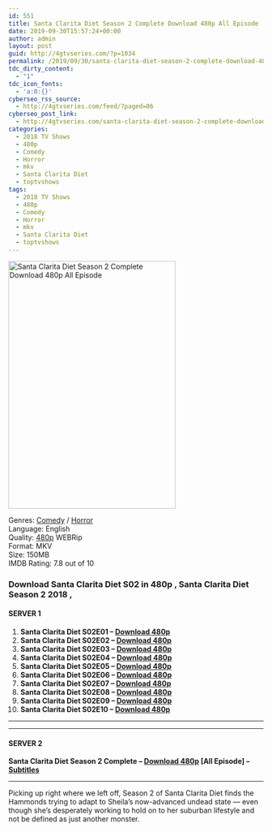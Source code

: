 ```yaml
---
id: 551
title: Santa Clarita Diet Season 2 Complete Download 480p All Episode
date: 2019-09-30T15:57:24+00:00
author: admin
layout: post
guid: http://4gtvseries.com/?p=1034
permalink: /2019/09/30/santa-clarita-diet-season-2-complete-download-480p-all-episode/
tdc_dirty_content:
  - "1"
tdc_icon_fonts:
  - 'a:0:{}'
cyberseo_rss_source:
  - http://4gtvseries.com/feed/?paged=86
cyberseo_post_link:
  - http://4gtvseries.com/santa-clarita-diet-season-2-complete-download-480p-all-episode/
categories:
  - 2018 TV Shows
  - 480p
  - Comedy
  - Horror
  - mkv
  - Santa Clarita Diet
  - toptvshows
tags:
  - 2018 TV Shows
  - 480p
  - Comedy
  - Horror
  - mkv
  - Santa Clarita Diet
  - toptvshows
---
```

<img loading="lazy" class="aligncenter" src="https://3.bp.blogspot.com/-6qHlgaTlhns/XZIkXtzoqbI/AAAAAAAAAT4/h39Eo_l6ABQ9ZA2c9_AttTVVjfWvQ-eagCK4BGAYYCw/s1600/Santa%2BClarita%2BDiet%2BSeason%2B2.jpg" alt="Santa Clarita Diet Season 2 Complete Download 480p All Episode" width="330" height="488" />

Genres: <a href="http://4gtvseries.com/tag/comedy/" data-wpel-link="internal">Comedy</a> /&nbsp;<a href="http://4gtvseries.com/tag/horror/" data-wpel-link="internal">Horror</a>  
Language: English  
Quality:&nbsp;<a href="http://4gtvseries.com/tag/480p/" data-wpel-link="internal">480p</a>&nbsp;WEBRip  
Format: MKV  
Size: 150MB  
IMDB Rating: 7.8 out of 10

### **Download Santa Clarita Diet S02 in 480p , Santa Clarita Diet Season 2 2018 ,&nbsp;**

#### <span><strong>SERVER 1</strong></span>

  1. **Santa Clarita Diet S02E01 – <a href="http://slink.dl480p.xyz/5KxiH" data-wpel-link="external" target="_blank" rel="nofollow external noopener noreferrer" class="wpel-icon-left"><i class="wpel-icon fa fa-download" aria-hidden="true"></i>Download 480p</a>**
  2. **Santa Clarita Diet S02E02 – <a href="http://slink.dl480p.xyz/HYEZV642" data-wpel-link="external" target="_blank" rel="nofollow external noopener noreferrer" class="wpel-icon-left"><i class="wpel-icon fa fa-download" aria-hidden="true"></i>Download 480p</a>**
  3. **Santa Clarita Diet S02E03 – <a href="http://slink.dl480p.xyz/Lxgj11W" data-wpel-link="external" target="_blank" rel="nofollow external noopener noreferrer" class="wpel-icon-left"><i class="wpel-icon fa fa-download" aria-hidden="true"></i>Download 480p</a>**
  4. **Santa Clarita Diet S02E04 – <a href="http://slink.dl480p.xyz/3Ljj6w6" data-wpel-link="external" target="_blank" rel="nofollow external noopener noreferrer" class="wpel-icon-left"><i class="wpel-icon fa fa-download" aria-hidden="true"></i>Download 480p</a>**
  5. **Santa Clarita Diet S02E05 – <a href="http://slink.dl480p.xyz/orgzJn" data-wpel-link="external" target="_blank" rel="nofollow external noopener noreferrer" class="wpel-icon-left"><i class="wpel-icon fa fa-download" aria-hidden="true"></i>Download 480p</a>**
  6. **Santa Clarita Diet S02E06 – <a href="http://slink.dl480p.xyz/fEbst7x" data-wpel-link="external" target="_blank" rel="nofollow external noopener noreferrer" class="wpel-icon-left"><i class="wpel-icon fa fa-download" aria-hidden="true"></i>Download 480p</a>**
  7. **Santa Clarita Diet S02E07 – <a href="http://slink.dl480p.xyz/h8uESr" data-wpel-link="external" target="_blank" rel="nofollow external noopener noreferrer" class="wpel-icon-left"><i class="wpel-icon fa fa-download" aria-hidden="true"></i>Download 480p</a>**
  8. **Santa Clarita Diet S02E08 – <a href="http://slink.dl480p.xyz/3JH0" data-wpel-link="external" target="_blank" rel="nofollow external noopener noreferrer" class="wpel-icon-left"><i class="wpel-icon fa fa-download" aria-hidden="true"></i>Download 480p</a>**
  9. **Santa Clarita Diet S02E09 – <a href="http://slink.dl480p.xyz/nu82T" data-wpel-link="external" target="_blank" rel="nofollow external noopener noreferrer" class="wpel-icon-left"><i class="wpel-icon fa fa-download" aria-hidden="true"></i>Download 480p</a>**
 10. **Santa Clarita Diet S02E10 – <a href="http://slink.dl480p.xyz/1rHBX" data-wpel-link="external" target="_blank" rel="nofollow external noopener noreferrer" class="wpel-icon-left"><i class="wpel-icon fa fa-download" aria-hidden="true"></i>Download 480p</a>**

* * *

* * *

#### <span><strong>SERVER 2</strong></span>

**Santa Clarita Diet Season 2 Complete – <a href="http://dl480p.xyz/821/" data-wpel-link="external" target="_blank" rel="nofollow external noopener noreferrer" class="wpel-icon-left"><i class="wpel-icon fa fa-download" aria-hidden="true"></i>Download 480p</a> [All Episode] – <a href="https://subscene.com/subtitles/santa-clarita-diet-second-season" data-wpel-link="external" target="_blank" rel="nofollow external noopener noreferrer" class="wpel-icon-left"><i class="wpel-icon fa fa-download" aria-hidden="true"></i>Subtitles</a>**

* * *

Picking up right where we left off, Season 2 of Santa Clarita Diet finds the Hammonds trying to adapt to Sheila’s now-advanced undead state — even though she’s desperately working to hold on to her suburban lifestyle and not be defined as just another monster.

<div align="center">
</div>